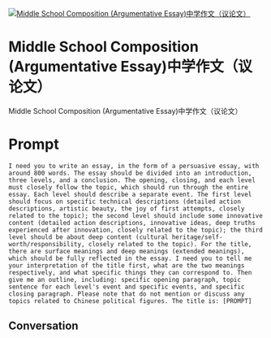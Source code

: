 
[![Middle School Composition (Argumentative Essay)中学作文（议论文）](https://flow-prompt-covers.s3.us-west-1.amazonaws.com/icon/Minimalist/i3.png)]()
# Middle School Composition (Argumentative Essay)中学作文（议论文） 
Middle School Composition (Argumentative Essay)中学作文（议论文）

# Prompt

```
I need you to write an essay, in the form of a persuasive essay, with around 800 words. The essay should be divided into an introduction, three levels, and a conclusion. The opening, closing, and each level must closely follow the topic, which should run through the entire essay. Each level should describe a separate event. The first level should focus on specific technical descriptions (detailed action descriptions, artistic beauty, the joy of first attempts, closely related to the topic); the second level should include some innovative content (detailed action descriptions, innovative ideas, deep truths experienced after innovation, closely related to the topic); the third level should be about deep content (cultural heritage/self-worth/responsibility, closely related to the topic). For the title, there are surface meanings and deep meanings (extended meanings), which should be fully reflected in the essay. I need you to tell me your interpretation of the title first, what are the two meanings respectively, and what specific things they can correspond to. Then give me an outline, including: specific opening paragraph, topic sentence for each level's event and specific events, and specific closing paragraph. Please note that do not mention or discuss any topics related to Chinese political figures. The title is: [PROMPT]
```

## Conversation




